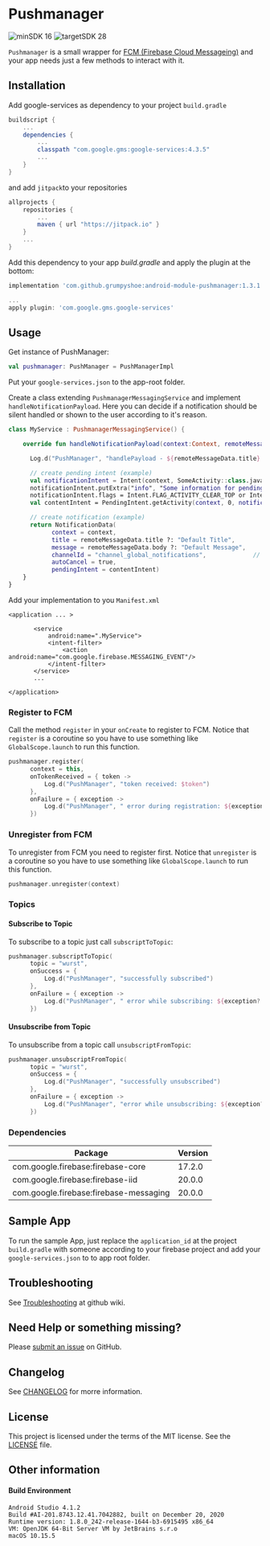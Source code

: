 
# Pushmanager

![minSDK 16](https://img.shields.io/badge/minSDK-API_16-green.svg?style=flat)
  ![targetSDK 28](https://img.shields.io/badge/targetSDK-API_28-blue.svg)

`Pushmanager` is a small wrapper for [FCM (Firebase Cloud Messageing)](http://https://firebase.google.com/docs/cloud-messaging/ "FCM (Firebase Cloud Messageing)") and your app needs just a few methods to interact with it.

## Installation

Add google-services as dependency to your project `build.gradle`
```gradle
buildscript {
    ...
    dependencies {
        ...
        classpath "com.google.gms:google-services:4.3.5"
        ...
    }
}
```

and add `jitpack`to your repositories
```gradle
allprojects {
    repositories {
        ...
        maven { url "https://jitpack.io" }
    }
    ...
}
```

Add this dependency to your app _build.gradle_ and apply the plugin at the bottom:
```gradle
implementation 'com.github.grumpyshoe:android-module-pushmanager:1.3.1'
```
```gradle
...
apply plugin: 'com.google.gms.google-services'
```

## Usage

Get instance of PushManager:
```kotlin
val pushmanager: PushManager = PushManagerImpl  
```

Put your `google-services.json` to the app-root folder.


Create a class extending `PushmanagerMessagingService` and implement `handleNotificationPayload`. Here you can decide if a notification should be silent handled or shown to the user according to it's reason.
```kotlin
class MyService : PushmanagerMessagingService() {

    override fun handleNotificationPayload(context:Context, remoteMessageData: RemoteMessageData): NotificationData? {

      Log.d("PushManager", "handlePayload - ${remoteMessageData.title} - ${remoteMessageData.body}" )

      // create pending intent (example)
      val notificationIntent = Intent(context, SomeActivity::class.java)
      notificationIntent.putExtra("info", "Some information for pending intent")
      notificationIntent.flags = Intent.FLAG_ACTIVITY_CLEAR_TOP or Intent.FLAG_ACTIVITY_SINGLE_TOP
      val contentIntent = PendingIntent.getActivity(context, 0, notificationIntent, PendingIntent.FLAG_UPDATE_CURRENT)

      // create notification (example)
      return NotificationData(
            context = context,
            title = remoteMessageData.title ?: "Default Title",
            message = remoteMessageData.body ?: "Default Message",
            channelId = "channel_global_notifications",             // needed SDK >= Android O
            autoCancel = true,
            pendingIntent = contentIntent)
    }
}
```
Add your implementation to you `Manifest.xml`
```
<application ... >

       <service
           android:name=".MyService">
           <intent-filter>
               <action android:name="com.google.firebase.MESSAGING_EVENT"/>
           </intent-filter>
       </service>
       ...

</application>
```

### Register to FCM

Call the method `register` in your `onCreate` to register to FCM. Notice that `register` is a coroutine so you have to use something like `GlobalScope.launch` to run this function.
```kotlin
pushmanager.register(
      context = this,
      onTokenReceived = { token ->
          Log.d("PushManager", "token received: $token")
      },
      onFailure = { exception ->
          Log.d("PushManager", " error during registration: ${exception?.message}")
      })
```


### Unregister from FCM
To unregister from FCM you need to register first. Notice that `unregister` is a coroutine so you have to use something like `GlobalScope.launch` to run this function.
```kotlin
pushmanager.unregister(context)
```


### Topics


#### Subscribe to Topic

To subscribe to a topic just call  `subscriptToTopic`:

```kotlin
pushmanager.subscriptToTopic(
      topic = "wurst",
      onSuccess = {
          Log.d("PushManager", "successfully subscribed")
      },
      onFailure = { exception ->
          Log.d("PushManager", " error while subscribing: ${exception?.message}")
      })

```


#### Unsubscribe from Topic

To unsubscribe from a topic call  `unsubscriptFromTopic`:

```kotlin
pushmanager.unsubscriptFromTopic(
      topic = "wurst",
      onSuccess = {
          Log.d("PushManager", "successfully unsubscribed")
      },
      onFailure = { exception ->
          Log.d("PushManager", "error while unsubscribing: ${exception?.message}")
      })

```


### Dependencies
| Package  | Version  |
| ------------ | ------------ |
| com.google.firebase:firebase-core | 17.2.0  |
| com.google.firebase:firebase-iid  | 20.0.0  |
| com.google.firebase:firebase-messaging  | 20.0.0  |


## Sample App

To run the sample App, just replace the `application_id` at the project `build.gradle` with someone according to your firebase project and add your `google-services.json` to to app root folder.

## Troubleshooting
See [Troubleshooting](https://github.com/grumpyshoe/android-module-pushmanager/wiki) at github wiki.


## Need Help or something missing?

Please [submit an issue](https://github.com/grumpyshoe/android-module-pushmanager/issues) on GitHub.


## Changelog

See [CHANGELOG](CHANGELOG.md) for morre information.


## License

This project is licensed under the terms of the MIT license. See the [LICENSE](LICENSE) file.


## Other information


#### Build Environment
```
Android Studio 4.1.2
Build #AI-201.8743.12.41.7042882, built on December 20, 2020
Runtime version: 1.8.0_242-release-1644-b3-6915495 x86_64
VM: OpenJDK 64-Bit Server VM by JetBrains s.r.o
macOS 10.15.5
```
